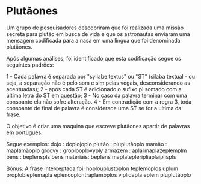 Plutãones
=========

Um grupo de pesquisadores descobriram que foi realizada uma missão secreta para plutão em busca de vida e que os astronautas enviaram uma mensagem codificada para a nasa em uma lingua que foi denominada plutãones.

Após algumas análises, foi identificado que esta codificação segue os seguintes padrões:

1 - Cada palavra é separada por "syllabe textus" ou "ST" (silaba textual - ou seja, a separação não é pelo som e sim pelas vogais, desconsiderando as acentuadas);
2 - após cada ST é adicionado o sufixo pl somado com a última letra do ST em questão;
3 - No caso da palavra terminar com uma consoante ela não sofre alteração.
4 - Em contradição com a regra 3, toda consoante de final de palavra é considerada uma ST se for a ultima da frase.

O objetivo é criar uma maquina que escreve plutãones apartir de palavras em portugues.

Segue exemplos: 
dojo    : doplojoplo
plutão  : pluplutãoplo
mamão   : maplamãoplo
groovy  : groplooplovyply
armazem : aplarmaplazeplemplm
bens    : beplenspls
bens materiais: beplens maplatepleripliaplaiplispls

Bônus: A frase interceptada foi: hoplouplustoplon teplemoplos uplum proplobleplemapla eplencoplontraplamoplos viplidapla eplem pluplutãoplo
